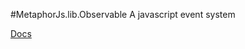 #MetaphorJs.lib.Observable
A javascript event system

[Docs](http://kuindji.com/js/observable/docs/index.html)